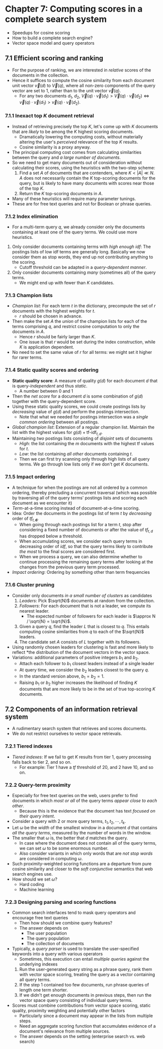 # Chapter 7: Computing scores in a complete search system

- Speedups for cosine scoring
- How to build a complete search engine?
- Vector space model and query operators

## 7.1 Efficient scoring and ranking

- For the purpose of ranking, we are interested in *relative* scores of the documents in the collection.
- Hence it suffices to compute the cosine similarity from each document unit vector $\vec{v}(d)$ to $\vec{V}(q)$, where all non-zero components of the query vector are set to 1, rather than to the unit vector $\vec{v}(q)$.
    - For any two documents $d_1$, $d_2$, $\vec{V}(q) \cdot \vec{v}(d_1) > \vec{V}(q) \cdot \vec{v}(d_2) \Leftrightarrow \vec{v}(q) \cdot \vec{v}(d_1) > \vec{v}(q) \cdot \vec{v}(d_2)$.

### 7.1.1 Inexact top $K$ document retrieval

- Instead of retrieving precisely the top $K$, let's come up with $K$ documents that are *likely* to be among the $K$ highest scoring documents.
    - Dramatically lowering the computing costs, without materially altering the user's *perceived* relevance of the top $K$ results.
    - Cosine similarity is a proxy anyway.
- The principal computing cost comes from calculating similarities between the query and *a large number of documents*.
- So we need to get many documents out of consideration without calculating their scores, using the heuristics with the two-step scheme:
    1. Find a set $A$ of documents that are contenders, where $K < \lvert A \rvert \ll N$. $A$ does not necessarily contain the $K$ top-scoring documents for the query, but is likely to have many documents with scores near those of the top $K$.
    2. Return the $K$ top-scoring documents in $A$.
- Many of these heuristics will require many parameter tunings.
- These are for free text queries and not for Boolean or phrase queries.

### 7.1.2 Index elimination

- For a multi-term query $q$, we already consider only the documents containing at least one of the query terms. We could use more heuristics.
1. Only consider documents containing terms with *high enough idf*: The postings lists of low idf terms are generally long. Basically we now consider them as stop words, they end up not contributing anything to the scoring.
    - Cutoff threshold can be adapted in a *query-dependent manner*.
2. Only consider documents containing *many* (sometimes all) of the query terms.
    - We might end up with fewer than $K$ candidates.

### 7.1.3 Champion lists

- *Champion list*: For each term $t$ in the dictionary, precompute the set of $r$ documents with the highest weights for $t$.
    - $r$ should be chosen in advance.
- Then make the set $A$ the *union* of the champion lists for each of the terms comprising $q$, and restrict cosine computation to only the documents in $A$.
    - Hence $r$ should be fairly larger than $K$.
    - One issue is that $r$ would be set during the index construction, while $K$ is application dependent.
- No need to set the same value of $r$ for all terms: we might set it higher for rarer terms.

### 7.1.4 Static quality scores and ordering

- **Static quality score**: A measure of quality $g(d)$ for each document $d$ that is query-*independent* and thus *static*.
    - A number between 0 and 1
- Then the *net score* for a document $d$ is some combination of $g(d)$ together with the query-dependent score.
- Using these static quality scores, we could create postings lists by *decreasing* value of $g(d)$ and perform the postings intersection.
    - Note that what we needed for postings intersection was a *single common ordering* between all postings.
- *Global champion list*: Extension of a regular champion list. Maintain the list with the highest values for $g(d) + \text{tf-idf}_{t,d}$.
- Maintaining *two* postings lists consisting of *disjoint* sets of documents
    - *High*: the list containing the $m$ documents with the highest tf values for $t$.
    - *Low*: the list containing *all other* documents containing $t$.
    - Then we can first try scanning only through high lists of all query terms. We go through low lists only if we don't get $K$ documents.

### 7.1.5 Impact ordering

- A technique for when the postings are not all ordered by a common ordering, thereby precluding a concurrent traversal (which was possible by traversing all of the query terms' postings lists and scoring each document as we encounter it)
- *Term*-at-a-time scoring instead of document-at-a-time scoring.
- Idea: Order the documents in the postings list of term $t$ by *decreasing* order of $tf_{t,\mathbf{d}}$.
    - When going through each postings list for a term $t$, stop after considering a fixed number of documents or after the value of $tf_{t,d}$ has dropped below a threshold.
    - When accumulating scores, we consider each query terms in decreasing order of *idf*, so that the query terms likely to contribute *the most* to the final scores are considered first.
    - When we process a query, we can also determine whether to continue processing the remaining query terms after looking at the changes from the previous query term processed.
- *Impact ordering*: Ordering by something other than term frequencies

### 7.1.6 Cluster pruning

- Consider only documents *in a small number of clusters* as candidates
    1. *Leaders*: Pick $\sqrt{N}$ documents at random from the collection.
    2. *Followers*: For each document that is not a leader, we compute its nearest leader.
        - The expected number of followers for each leader is $\approx N / \sqrt{N} = \sqrt{N}$.
    3. Given a query $q$, find the leader $L$ that is closest to $q$. This entails computing cosine similarities from $q$ to each of the $\sqrt{N}$ leaders.
    4. The candidate set $A$ consists of $L$ together with its followers.
- Using randomly chosen leaders for clustering is fast and more likely to reflect *the distribution of the document vectors in the vector space.
- Variations: additional parameters of positive integers $b_1$ and $b_2$. 
    - Attach each follower to $b_1$ closest leaders instead of a single leader
    - At query time, we consider the $b_2$ leaders closest to the query $q$.
    - In the standard version above, $b_1=b_2=1$.
    - Raising $b_1$ or $b_2$ higher increases the likelihood of finding $K$ documents that are more likely to be in the set of true top-scoring $K$ documents.

## 7.2 Components of an information retrieval system

- A rudimentary search system that retrieves and scores documents.
- We do not restrict ourselves to vector space retrievals.

### 7.2.1 Tiered indexes

- *Tiered indexes*: If we fail to get $K$ results from tier 1, query processing falls back to tier 2, and so on.
    - For example: Tier 1 have a *tf* threshold of 20, and 2 have 10, and so on.

### 7.2.2 Query-term proximity

- Especially for free text queries on the web, users prefer to find documents in which *most or all* of the query terms *appear close to each other*.
    - Because this is the evidence that the document has text *focused on their query intent*.
- Consider a query with 2 or more query terms, $t_1, t_2, \cdots, t_k$.
- Let $\omega$ be the *width* of the smallest window in a document $d$ that contains *all the query terms*, measured by the number of words in the window.
- The smaller that $\omega$ is, the better that $d$ matches the query.
    - In case where the document does not contain all of the query terms, we can set $\omega$ to be some enormous number.
    - Also consider variants in which only words that are *not stop words* are considered in computing $\omega$.
- Such proximity-weighted scoring functions are a departure from pure cosine similarity and closer to the *soft conjunctive* semantics that web search engines use.
- How should we set $\omega$?
    - Hard coding
    - Machine learning

### 7.2.3 Designing parsing and scoring functions

- Common search interfaces tend to mask query operators and encourage free text queries
    - Then how should we combine query features?
    - The answer depends on
        - The user population
        - The query population
        - The collection of documents
- Typically, a *query parser* is used to translate the user-specified keywords into a query with various operators
    - Sometimes, this execution can entail *multiple queries* against the underlying indexes
    1. Run the user-generated query string as a phrase query, rank them with vector space scoring, treating the query as a vector containing all query terms.
    2. If the step 1 contained too few documents, run phrase queries of length one term shorter.
    3. If we didn't get enough documents in previous steps, then run the vector space query consisting of individual query terms.
- Scores must combine contributions from vector space scoring, static quality, proximity weighting and potentially other factors
    - Particularly since a document may appear in the lists from multiple steps.
    - Need an aggregate scoring function that accumulates evidence of a document's relevance from multiple sources.
    - The answer depends on the setting (enterprise search vs. web search)


